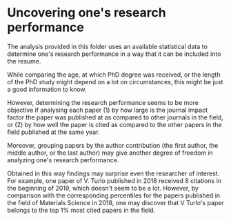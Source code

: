 # Uncovering one's research performance

The analysis provided in this folder uses an available statistical data to determine one's research performance in a way that it can be included into the resume.

While comparing the age, at which PhD degree was received, or the length of the PhD study might depend on a lot on circumstances, this might be just a good information to know.

However, determining the research performance seems to be more objective if analysing each paper (1) by how large is the journal impact factor the paper was published at as compared to other journals in the field, or (2) by how well the paper is cited as compared to the other papers in the field published at the same year.

Moreover, grouping papers by the author contribution (the first author, the middle author, or the last author) may give another degree of freedom in analyzing one's research performance.

Obtained in this way findings may surprise even the researcher of interest. For example, one paper of V. Turlo published in 2018 received 8 citations in the beginning of 2019, which doesn't seem to be a lot. However, by comparison with the corresponding percentiles for the papers published in the field of Materials Science in 2018, one may discover that V Turlo's paper belongs to the top 1% most cited papers in the field.

